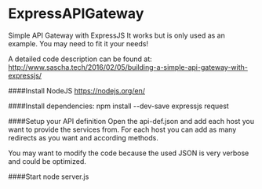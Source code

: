 # ExpressAPIGateway
Simple API Gateway with ExpressJS
It works but is only used as an example. You may need to fit it your needs!

A detailed code description can be found at: http://www.sascha.tech/2016/02/05/building-a-simple-api-gateway-with-expressjs/

####Install NodeJS
https://nodejs.org/en/

####Install dependencies:
npm install --dev-save expressjs request

####Setup your API definition
Open the api-def.json and add each host you want to provide the services from. For each host you can add as many redirects as you want and according methods.

You  may want to modify the code because the used JSON is very verbose and could be optimized.

####Start
node server.js
